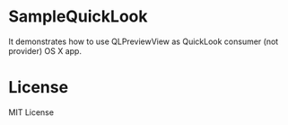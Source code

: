 # SampleQuickLook
It demonstrates how to use QLPreviewView as QuickLook consumer (not provider) OS X app.

# License
MIT License
